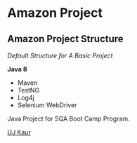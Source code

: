 # Amazon Project
## Amazon Project Structure

*Default Structure for A Basic Project*

**Java 8**

* Maven
* TestNG
* Log4j
* Selenium WebDriver

Java Project for SQA Boot Camp Program. 

[UJ Kaur](https://github.com)
